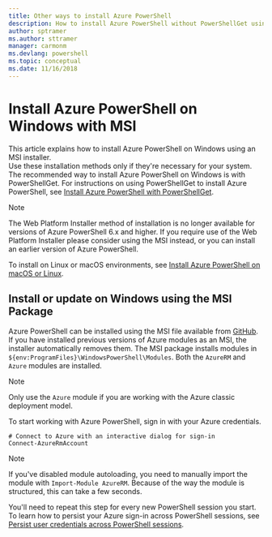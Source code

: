 ```yaml
---
title: Other ways to install Azure PowerShell
description: How to install Azure PowerShell without PowerShellGet using an MSI
author: sptramer
ms.author: sttramer
manager: carmonm
ms.devlang: powershell
ms.topic: conceptual
ms.date: 11/16/2018
---
```


# Install Azure PowerShell on Windows with MSI

This article explains how to install Azure PowerShell on Windows using an MSI installer.  
Use these installation methods only if they're necessary for your system. The recommended way to install Azure PowerShell
on Windows is with PowerShellGet. For instructions on using PowerShellGet to install Azure PowerShell,
see [Install Azure PowerShell with PowerShellGet](install-azurerm-ps.md).

> [!NOTE]
> The Web Platform Installer method of installation is no longer available for versions of Azure PowerShell 6.x
> and higher. If you require use of the Web Platform Installer please consider using the MSI instead, or you can
> install an earlier version of Azure PowerShell.

To install on Linux or macOS environments, see [Install Azure PowerShell on macOS or Linux](install-azurermps-maclinux.md).

## Install or update on Windows using the MSI Package

Azure PowerShell can be installed using the MSI file available from
[GitHub](https://github.com/Azure/azure-powershell/releases/latest). If you have installed previous
versions of Azure modules as an MSI, the installer automatically removes them. The MSI package installs
modules in `${env:ProgramFiles}\WindowsPowerShell\Modules`. Both the `AzureRM` and `Azure` modules are installed.

> [!NOTE]
> Only use the `Azure` module if you are working with the Azure classic deployment model.

To start working with Azure PowerShell, sign in with your Azure credentials.

```powershell-interactive
# Connect to Azure with an interactive dialog for sign-in
Connect-AzureRmAccount
```

> [!NOTE]
>
> If you've disabled module autoloading, you need to manually import the module with `Import-Module AzureRM`. Because of
> the way the module is structured, this can take a few seconds.

You'll need to repeat this step for every new PowerShell session you start. To learn how to persist your
Azure sign-in across PowerShell sessions, see [Persist user credentials across PowerShell sessions](context-persistence.md).
